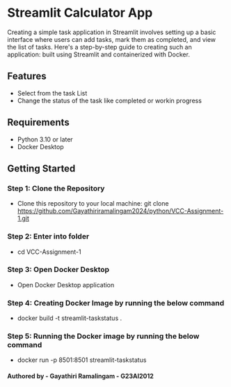 # Streamlit Calculator App

Creating a simple task application in Streamlit involves setting up a basic interface where users can add tasks, mark them as completed, and view the list of tasks. Here's a step-by-step guide to creating such an application: built using Streamlit and containerized with Docker.

## Features

- Select from the task List
- Change the status of the task like completed or workin progress

## Requirements

- Python 3.10 or later
- Docker Desktop

## Getting Started

### Step 1: Clone the Repository

- Clone this repository to your local machine: git clone https://github.com/Gayathiriramalingam2024/python/VCC-Assignment-1.git

### Step 2: Enter into folder

- cd VCC-Assignment-1

### Step 3: Open Docker Desktop

- Open Docker Desktop application

### Step 4: Creating Docker Image by running the below command

- docker build -t streamlit-taskstatus .

### Step 5: Running the Docker image by running the below command

- docker run -p 8501:8501 streamlit-taskstatus

#### Authored by - Gayathiri Ramalingam - G23AI2012